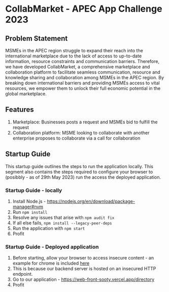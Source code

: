 
# CollabMarket - APEC App Challenge 2023

## Problem Statement

MSMEs in the APEC region struggle to expand their reach into the international marketplace due to the lack of access to up-to-date information, resource constraints and communication barriers. Therefore, we have developed CollabMarket, a comprehensive marketplace and collaboration platform to facilitate seamless communication, resource and knowledge sharing and collaboration among MSMEs in the APEC region. By breaking down international barriers and providing MSMEs access to  vital resources, we empower them to unlock their full economic potential in the global marketplace. 

## Features

1. Marketplace: Businesses posts a request and MSMEs bid to fulfill the request 
2. Collaboration platform: MSME looking to collaborate with another enterprise proposes to collaborate via a call for collaboration

## Startup Guide

This startup guide outlines the steps to run the application locally. This segment also contains the steps required to configure your browser to (posibbly - as of 29th May 2023) run the access the deployed application.

### Startup Guide - locally

1. Install Node.js - https://nodejs.org/en/download/package-manager#nvm
2. Run `npm install`
3. Resolve any issues that arise with  `npm audit fix`
4. If all else fails, `npm install --legacy-peer-deps`
5. Run the application with `npm start`
6. Profit

### Startup Guide - Deployed application

1. Before starting, allow your browser to access insecure content - an example for chrome is included [here](https://superuser.com/questions/487748/how-to-allow-chrome-browser-to-load-insecure-content)
2. This is because our backend server is hosted on an insecured HTTP endpoint.
3. Go to our application - https://web-front-sooty.vercel.app/directory
4. Profit



